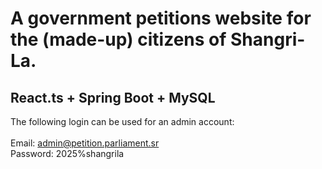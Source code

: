 # A government petitions website for the (made-up) citizens of Shangri-La.
## React.ts + Spring Boot + MySQL

The following login can be used for an admin account:\
\
Email: admin@petition.parliament.sr\
Password: 2025%shangrila
